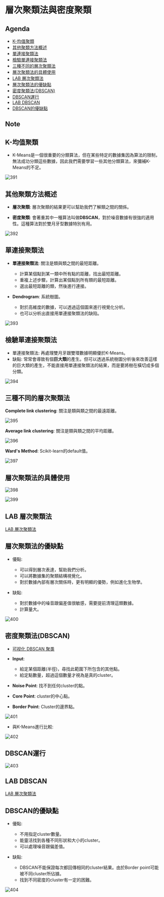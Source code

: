 # 層次聚類法與密度聚類

## Agenda

- [K-均值聚類](#1)
- [其他聚類方法概述](#2)
- [單連接聚類法](#3)
- [檢驗單連接聚類法](#4)
- [三種不同的層次聚類法](#5)
- [層次聚類法的具體使用](#6)
- [LAB 層次聚類法](#7)
- [層次聚類法的優缺點](#8)
- [密度聚類法(DBSCAN)](#9)
- [DBSCAN運行](#10)
- [LAB DBSCAN](#11)
- [DBSCAN的優缺點](#12)

## Note

<h2 id="1">K-均值聚類</h2>

- K-Means是一個很重要的分類算法，但在某些特定的數據集因為算法的限制，無法成功分類這些數據，因此我們需要學習一些其他分類算法，來彌補K-Means的不足。

![391](https://github.com/htaiwan/note-Udacity-machine-learning/blob/master/Assets/391.png)


<h2 id="2">其他聚類方法概述</h2>

- **層次聚類**: 層次聚類的結果更可以幫助我們了解類之間的關係。

- **密度聚類**: 會著重其中一種算法叫做**DBSCAN**，對於噪音數據有很強的適用性。這種算法對於雙月牙型數據特別有用。

![392](https://github.com/htaiwan/note-Udacity-machine-learning/blob/master/Assets/392.png)

<h2 id="3">單連接聚類法</h2>

- **單連接聚類法**: 關注是類與類之間的最短距離。
	- 計算某個點到某一類中所有點的距離，找出最短距離。
	- 重複上述步驟，計算出某個點到所有類的最短距離。
	- 選出最短距離的類，然後進行連接。

- **Dendrogram**: 系統樹圖。
	- 對於高維度的數據，可以透過這個圖來進行視覺化分析。
	- 也可以分析出直接用單連接聚類法的缺陷。

![393](https://github.com/htaiwan/note-Udacity-machine-learning/blob/master/Assets/393.png)

<h2 id="4">檢驗單連接聚類法</h2>

- 單連接聚類法: 再處理雙月牙跟雙環數據明顯優於K-Means。
- 缺點: 常常會導致有個**巨大類**的產生。但可以透過系統樹圖分析後來改善這樣的巨大類的產生，不能直接用單連接聚類法的結果，而是要將樹在橫切成多個分類。

![394](https://github.com/htaiwan/note-Udacity-machine-learning/blob/master/Assets/394.png)

<h2 id="5">三種不同的層次聚類法</h2>

**Complete link clustering**: 關注是類與類之間的最遠距離。

![395](https://github.com/htaiwan/note-Udacity-machine-learning/blob/master/Assets/395.png)

**Average link clustering**: 關注是類與類之間的平均距離。

![396](https://github.com/htaiwan/note-Udacity-machine-learning/blob/master/Assets/396.png)

**Ward's Method**: Scikit-learn的default值。

![397](https://github.com/htaiwan/note-Udacity-machine-learning/blob/master/Assets/397.png)


<h2 id="6">層次聚類法的具體使用</h2>

![398](https://github.com/htaiwan/note-Udacity-machine-learning/blob/master/Assets/398.png)

![399](https://github.com/htaiwan/note-Udacity-machine-learning/blob/master/Assets/399.png)

<h2 id="7">LAB 層次聚類法</h2>

[LAB 層次聚類法](https://github.com/htaiwan/note-Udacity-machine-learning/blob/master/Jupyter/Hierarchical_Clustering_Lab-zh.ipynb)

<h2 id="8">層次聚類法的優缺點</h2>

- 優點: 
	- 可以得到層次表達，幫助我們分析。
	- 可以將數據集的聚類結構視覺化。
	- 對於數據內部有層次關係時，更有明顯的優勢，例如進化生物學。

- 缺點:
	- 對於數據中的噪音跟偏差值很敏感，需要提前清理這類數據。
	- 計算量大。

![400](https://github.com/htaiwan/note-Udacity-machine-learning/blob/master/Assets/400.png)

<h2 id="9">密度聚類法(DBSCAN)</h2>

- [可视化 DBSCAN 聚类](https://www.naftaliharris.com/blog/visualizing-dbscan-clustering/)

- **Input**:
	- 給定某個距離(半徑)，尋找此範圍下所包含的其他點。
	- 給定點數量，超過這個數量才視為是真的cluster。
- **Noise Point**: 找不到任何cluster的點。
- **Core Point**: cluster的中心點。
- **Border Point**: Cluster的邊界點。

![401](https://github.com/htaiwan/note-Udacity-machine-learning/blob/master/Assets/401.png)

- 與K-Means進行比較:

![402](https://github.com/htaiwan/note-Udacity-machine-learning/blob/master/Assets/402.png)

<h2 id="10">DBSCAN運行</h2>

![403](https://github.com/htaiwan/note-Udacity-machine-learning/blob/master/Assets/403.png)

<h2 id="11">LAB DBSCAN</h2>

[LAB 層次聚類法](https://github.com/htaiwan/note-Udacity-machine-learning/blob/master/Jupyter/DBSCAN_Notebook-zh.ipynb)

<h2 id="12">DBSCAN的優缺點</h2>

- 優點: 
	- 不用指定cluster數量。
	- 能靈活找到各種不同形狀和大小的cluster。
	- 可以處理噪音跟偏差值。
	
- 缺點:
	- DBSCAN不能保證每次都回傳相同的cluster結果。由於Border point可能被不同cluster所佔據。
	- 找到不同密度的cluster有一定的困難。

![404](https://github.com/htaiwan/note-Udacity-machine-learning/blob/master/Assets/404.png)

